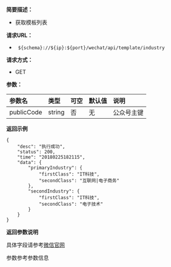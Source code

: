 **简要描述：** 

- 获取模板列表

**请求URL：** 
- ` ${schema}://${ip}:${port}/wechat/api/template/industry`
  
**请求方式：**
- GET

**参数：** 

| 参数名 | 类型 | 可空 | 默认值 | 说明 |
| :-- | :-- | :-- | :-- | :-- |
| publicCode | string |  否 | 无 | 公众号主键 |

 **返回示例**

``` 
{
    "desc": "执行成功",
    "status": 200,
    "time": "20180225182115",
    "data": {
        "primaryIndustry": {
            "firstClass": "IT科技",
            "secondClass": "互联网|电子商务"
        },
        "secondIndustry": {
            "firstClass": "IT科技",
            "secondClass": "电子技术"
        }
    }
}
```


**返回参数说明** 

具体字段请参考[微信官网](https://mp.weixin.qq.com/wiki?t=resource/res_main&id=mp1433751277)

参数参考参数信息




